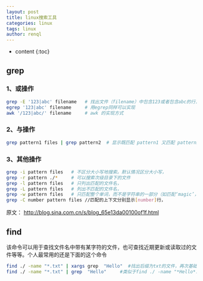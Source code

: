 ```yaml
---
layout: post
title: linux搜索工具
categories: linux
tags: linux
author: renql
---
```


* content
{:toc}

## grep ##
### 1、或操作 ###
```bash
grep -E '123|abc' filename   # 找出文件（filename）中包含123或者包含abc的行，-E指用正则表达式来描述关键词
egrep '123|abc' filename     # 用egrep同样可以实现
awk '/123|abc/' filename     # awk 的实现方式
```

### 2、与操作 ###
```bash
grep pattern1 files | grep pattern2  # 显示既匹配 pattern1 又匹配 pattern2 的行。
```

### 3、其他操作 ###
```bash
grep -i pattern files   # 不区分大小写地搜索。默认情况区分大小写，
grep -r pattern ./*     # 可以搜索次级目录下的文件
grep -l pattern files   # 只列出匹配的文件名，
grep -L pattern files   # 列出不匹配的文件名，
grep -w pattern files   # 只匹配整个单词，而不是字符串的一部分（如匹配‘magic’，而不是‘magical’），
grep -C number pattern files //匹配的上下文分别显示[number]行，
```

原文： http://blog.sina.com.cn/s/blog_65e13da00100of1f.html

## find 
该命令可以用于查找文件名中带有某字符的文件，也可查找近期更新或读取过的文件等等。个人最常用的还是下面的这个命令
```bash
find ./ -name "*.txt" | xargs grep  "Hello"  #找出后缀为txt的文件，再次基础上再筛选出文件内容中有Hello的
find ./ -name "*.txt" | grep  "Hello"     #类似于find ./ -name "*Hello*.txt"
```
